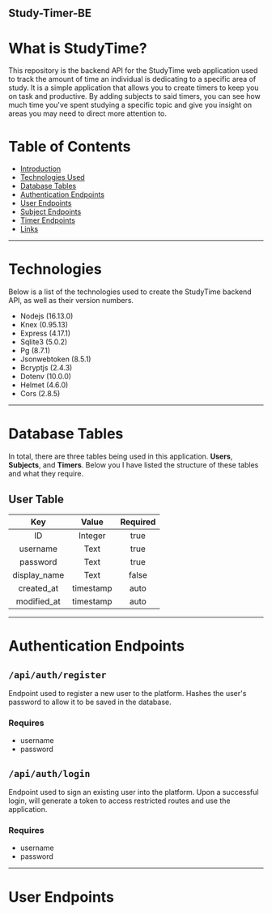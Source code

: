 ## Study-Timer-BE

# What is StudyTime?
This repository is the backend API for the StudyTime web application used to track the amount of time an individual is dedicating to a specific area of study. It is a simple application that allows you to create timers to keep you on task and productive. By adding subjects to said timers, you can see how much time you've spent studying a specific topic and give you insight on areas you may need to direct more attention to.


# Table of Contents
* [ Introduction ](#what-is-studytime?)
* [ Technologies Used ](#technologies)
* [ Database Tables ](#database-tables)
* [ Authentication Endpoints ](#authentication-endpoints)
* [ User Endpoints ](#user-endpoints)
* [ Subject Endpoints ](#subject-endpoints)
* [ Timer Endpoints ](#timer-endpoints)
* [ Links ](#links)


----------------------------------------------------------------


# Technologies

Below is a list of the technologies used to create the StudyTime backend API, as well as their version numbers.

- Nodejs (16.13.0)
- Knex (0.95.13)
- Express (4.17.1)
- Sqlite3 (5.0.2)
- Pg (8.7.1)
- Jsonwebtoken (8.5.1)
- Bcryptjs (2.4.3)
- Dotenv (10.0.0)
- Helmet (4.6.0)
- Cors (2.8.5)


---------------------------------------------------------------


# Database Tables

In total, there are three tables being used in this application. **Users**, **Subjects**, and **Timers**. Below you I have listed the structure of these tables and what they require.

## User Table

| Key | Value | Required |
| :-: | :-:   | :-:      |
| ID | Integer | true |
| username | Text | true |
| password | Text | true |
| display_name | Text | false |
| created_at | timestamp | auto |
| modified_at | timestamp | auto |


----------------------------------------------------------------------------


# Authentication Endpoints

## ```/api/auth/register```

Endpoint used to register a new user to the platform. Hashes the user's password to allow it to be saved in the database.

### Requires
- username
- password


## ```/api/auth/login```

Endpoint used to sign an existing user into the platform. Upon a successful login, will generate a token to access restricted routes and use the application.

### Requires
- username
- password


-----------------------------------------------------------------------------


# User Endpoints





